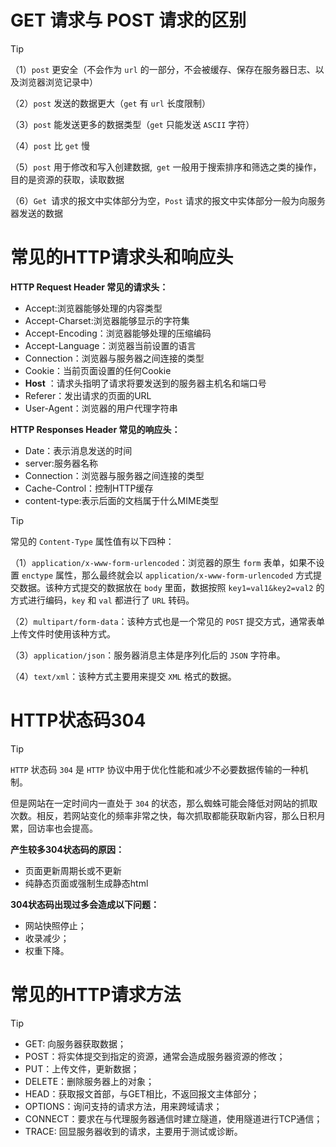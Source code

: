 # GET 请求与 POST 请求的区别

> [!TIP]
>
> （1）`post` 更安全（不会作为 `url` 的一部分，不会被缓存、保存在服务器日志、以及浏览器浏览记录中）
>
> （2）`post` 发送的数据更大（`get` 有 `url` 长度限制）
>
> （3）`post` 能发送更多的数据类型（`get` 只能发送 `ASCII` 字符）
>
> （4）`post` 比 `get` 慢
>
> （5）`post` 用于修改和写入创建数据,` get` 一般用于搜索排序和筛选之类的操作，目的是资源的获取，读取数据
>
> （6）`Get `请求的报文中实体部分为空，`Post` 请求的报文中实体部分一般为向服务器发送的数据



# 常见的HTTP请求头和响应头

**HTTP Request Header 常见的请求头：**

- Accept:浏览器能够处理的内容类型
- Accept-Charset:浏览器能够显示的字符集
- Accept-Encoding：浏览器能够处理的压缩编码
- Accept-Language：浏览器当前设置的语言
- Connection：浏览器与服务器之间连接的类型
- Cookie：当前页面设置的任何Cookie
- **Host** ：请求头指明了请求将要发送到的服务器主机名和端口号
- Referer：发出请求的页面的URL
- User-Agent：浏览器的用户代理字符串



**HTTP Responses Header 常见的响应头：**

- Date：表示消息发送的时间
- server:服务器名称
- Connection：浏览器与服务器之间连接的类型
- Cache-Control：控制HTTP缓存
- content-type:表示后面的文档属于什么MIME类型



> [!TIP]
>
> 常见的 `Content-Type` 属性值有以下四种：
>
> （1）`application/x-www-form-urlencoded`：浏览器的原生 `form` 表单，如果不设置 `enctype` 属性，那么最终就会以 `application/x-www-form-urlencoded` 方式提交数据。该种方式提交的数据放在 `body` 里面，数据按照 `key1=val1&key2=val2` 的方式进行编码，`key` 和 `val` 都进行了 `URL` 转码。
>
> （2）`multipart/form-data`：该种方式也是一个常见的 `POST` 提交方式，通常表单上传文件时使用该种方式。
>
> （3）`application/json`：服务器消息主体是序列化后的 `JSON` 字符串。
>
> （4）`text/xml`：该种方式主要用来提交 `XML` 格式的数据。





# HTTP状态码304

> [!TIP]
>
> `HTTP` 状态码 `304` 是 `HTTP` 协议中用于优化性能和减少不必要数据传输的一种机制。
>
> 但是网站在一定时间内一直处于 `304` 的状态，那么蜘蛛可能会降低对网站的抓取次数。相反，若网站变化的频率非常之快，每次抓取都能获取新内容，那么日积月累，回访率也会提高。
>
> 
>
> **产生较多304状态码的原因：**
>
> - 页面更新周期长或不更新
> - 纯静态页面或强制生成静态html
>
> 
>
> **304状态码出现过多会造成以下问题：**
>
> - 网站快照停止；
> - 收录减少；
> - 权重下降。



# 常见的HTTP请求方法

> [!TIP]
>
> - GET: 向服务器获取数据；
> - POST：将实体提交到指定的资源，通常会造成服务器资源的修改；
> - PUT：上传文件，更新数据；
> - DELETE：删除服务器上的对象；
> - HEAD：获取报文首部，与GET相比，不返回报文主体部分；
> - OPTIONS：询问支持的请求方法，用来跨域请求；
> - CONNECT：要求在与代理服务器通信时建立隧道，使用隧道进行TCP通信；
> - TRACE: 回显服务器收到的请求，主要⽤于测试或诊断。



